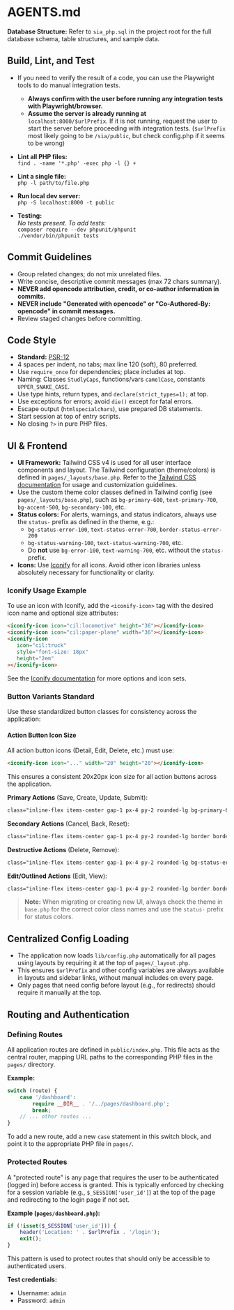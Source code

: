 # AGENTS.md

**Database Structure:**
Refer to `sia_php.sql` in the project root for the full database schema, table structures, and sample data.

## Build, Lint, and Test

- If you need to verify the result of a code, you can use the Playwright tools to do manual integration tests.
  - **Always confirm with the user before running any integration tests with Playwright/browser.**
  - **Assume the server is already running at** `localhost:8000/$urlPrefix`. If it is not running, request the user to start the server before proceeding with integration tests. (`$urlPrefix` most likely going to be `/sia/public`, but check config.php if it seems to be wrong)

- **Lint all PHP files:**  
  `find . -name '*.php' -exec php -l {} +`
- **Lint a single file:**  
  `php -l path/to/file.php`
- **Run local dev server:**  
  `php -S localhost:8000 -t public`
- **Testing:**  
  _No tests present. To add tests:_  
  `composer require --dev phpunit/phpunit`  
  `./vendor/bin/phpunit tests`

## Commit Guidelines

- Group related changes; do not mix unrelated files.
- Write concise, descriptive commit messages (max 72 chars summary).
- **NEVER add opencode attribution, credit, or co-author information in commits.**
- **NEVER include "Generated with opencode" or "Co-Authored-By: opencode" in commit messages.**
- Review staged changes before committing.

## Code Style

- **Standard:** [PSR-12](https://www.php-fig.org/psr/psr-12/)
- 4 spaces per indent, no tabs; max line 120 (soft), 80 preferred.
- Use `require_once` for dependencies; place includes at top.
- Naming: Classes `StudlyCaps`, functions/vars `camelCase`, constants `UPPER_SNAKE_CASE`.
- Use type hints, return types, and `declare(strict_types=1);` at top.
- Use exceptions for errors; avoid `die()` except for fatal errors.
- Escape output (`htmlspecialchars`), use prepared DB statements.
- Start session at top of entry scripts.
- No closing `?>` in pure PHP files.

## UI & Frontend

- **UI Framework:** Tailwind CSS v4 is used for all user interface components and layout. The Tailwind configuration (theme/colors) is defined in `pages/_layouts/base.php`. Refer to the [Tailwind CSS documentation](https://tailwindcss.com/docs) for usage and customization guidelines.
- Use the custom theme color classes defined in Tailwind config (see `pages/_layouts/base.php`), such as `bg-primary-600`, `text-primary-700`, `bg-accent-500`, `bg-secondary-100`, etc.
- **Status colors:** For alerts, warnings, and status indicators, always use the `status-` prefix as defined in the theme, e.g.:
  - `bg-status-error-100`, `text-status-error-700`, `border-status-error-200`
  - `bg-status-warning-100`, `text-status-warning-700`, etc.
  - Do **not** use `bg-error-100`, `text-warning-700`, etc. without the `status-` prefix.
- **Icons:** Use [Iconify](https://iconify.design/docs/) for all icons. Avoid other icon libraries unless absolutely necessary for functionality or clarity.

### Iconify Usage Example

To use an icon with Iconify, add the `<iconify-icon>` tag with the desired icon name and optional size attributes:

```html
<iconify-icon icon="cil:locomotive" height="36"></iconify-icon>
<iconify-icon icon="cil:paper-plane" width="36"></iconify-icon>
<iconify-icon
   icon="cil:truck"
   style="font-size: 18px"
   height="2em"
></iconify-icon>
```

See the [Iconify documentation](https://iconify.design/docs/) for more options and icon sets.

### Button Variants Standard

Use these standardized button classes for consistency across the application:

#### Action Button Icon Size

All action button icons (Detail, Edit, Delete, etc.) must use:

```html
<iconify-icon icon="..." width="20" height="20"></iconify-icon>
```

This ensures a consistent 20x20px icon size for all action buttons across the application.

**Primary Actions** (Save, Create, Update, Submit):
```html
class="inline-flex items-center gap-1 px-4 py-2 rounded-lg bg-primary-600 text-white hover:bg-primary-700 transition"
```

**Secondary Actions** (Cancel, Back, Reset):
```html
class="inline-flex items-center gap-1 px-4 py-2 rounded-lg border border-secondary-300 text-secondary-700 bg-white hover:bg-secondary-100 transition"
```

**Destructive Actions** (Delete, Remove):
```html
class="inline-flex items-center gap-1 px-4 py-2 rounded-lg bg-status-error-500 text-white hover:bg-status-error-600 transition"
```

**Edit/Outlined Actions** (Edit, View):
```html
class="inline-flex items-center gap-1 px-4 py-2 rounded-lg border border-primary-300 text-primary-700 bg-white hover:bg-primary-50 transition"
```

> **Note:** When migrating or creating new UI, always check the theme in `base.php` for the correct color class names and use the `status-` prefix for status colors.

## Centralized Config Loading

- The application now loads `lib/config.php` automatically for all pages using layouts by requiring it at the top of `pages/_layout.php`.
- This ensures `$urlPrefix` and other config variables are always available in layouts and sidebar links, without manual includes on every page.
- Only pages that need config before layout (e.g., for redirects) should require it manually at the top.

## Routing and Authentication

### Defining Routes

All application routes are defined in `public/index.php`. This file acts as the central router, mapping URL paths to the corresponding PHP files in the `pages/` directory.

**Example:**
```php
switch ( route) {
    case '/dashboard':
        require __DIR__ . '/../pages/dashboard.php';
        break;
    // ... other routes ...
}
```
To add a new route, add a new `case` statement in this switch block, and point it to the appropriate PHP file in `pages/`.

### Protected Routes

A "protected route" is any page that requires the user to be authenticated (logged in) before access is granted. This is typically enforced by checking for a session variable (e.g., `$_SESSION['user_id']`) at the top of the page and redirecting to the login page if not set.

**Example (`pages/dashboard.php`):**
```php
if (!isset($_SESSION['user_id'])) {
    header('Location: ' . $urlPrefix . '/login');
    exit();
}
```
This pattern is used to protect routes that should only be accessible to authenticated users.

**Test credentials:**

- Username: `admin`
- Password: `admin`
